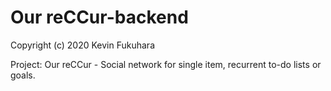 # Our reCCur-backend
Copyright (c) 2020 Kevin Fukuhara

Project: Our reCCur - Social network for single item, recurrent to-do lists or goals.
